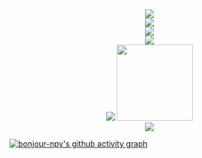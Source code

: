 <div align="center">
  <img src="https://github-profile-trophy.vercel.app/?username=bonjour-npy&rank=SSS,SS,S,AAA,AA,A,B,C&no-bg=true">
</div>

<div align="center">
  <a href="https://bonjour-npy.github.io">
    <img src="https://img.shields.io/badge/Homepage-Peiyang_Ni-blue">
  </a>
</div>

<div align="center">
  <a href="https://uestc.edu.cn">
    <img src="https://img.shields.io/badge/Postgraduate_School-UESTC-blue">
  </a>
</div>

<div align="center">
  <a href="https://guet.edu.cn">
    <img src="https://img.shields.io/badge/Graduate_School-GUET-blue">
  </a>
</div>

<div align="center">
  <img src="https://github-readme-stats.vercel.app/api/top-langs/?username=bonjour-npy&hide_title=true&hide_border=true&layout=compact&langs_count=6&text_color=000&icon_color=fff&bg_color=0,52fa5a,4dfcff,c64dff&theme=graywhite" />
  <img height="137px" src="https://github-readme-stats.vercel.app/api?username=bonjour-npy&hide_title=true&hide_border=true&show_icons=trueline_height=21&text_color=000&icon_color=000&bg_color=0,ea6161,ffc64d,fffc4d,52fa5a&theme=graywhite" />
</div>

<div align="center">
  <img src="https://github-readme-streak-stats.herokuapp.com/?user=bonjour-npy" />
</div>

[![bonjour-npy's github activity graph](https://github-readme-activity-graph.vercel.app/graph?username=bonjour-npy&theme=github#pic_center)](https://github.com/bonjour-npy/github-readme-activity-graph)
